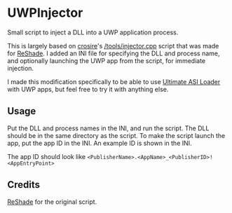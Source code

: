 # UWPInjector
Small script to inject a DLL into a UWP application process.
 
This is largely based on [crosire](https://github.com/crosire)'s [/tools/injector.cpp](https://github.com/crosire/reshade/blob/main/tools/injector.cpp) script that was made for [ReShade](https://github.com/crosire/reshade). I added an INI file for specifying the DLL and process name, and optionally launching the UWP app from the script, for immediate injection.

I made this modification specifically to be able to use [Ultimate ASI Loader](https://github.com/ThirteenAG/Ultimate-ASI-Loader) with UWP apps, but feel free to try it with anything else.

## Usage
Put the DLL and process names in the INI, and run the script. The DLL should be in the same directory as the script. To make the script launch the app, put the app ID in the INI. An example ID is shown in the INI.

The app ID should look like `<PublisherName>.<AppName>_<PublisherID>!<AppEntryPoint>`

## Credits
[ReShade](https://github.com/crosire/reshade) for the original script.
